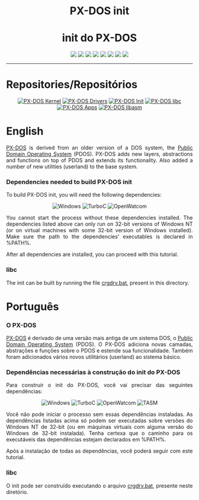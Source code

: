 <div align="center">

<h1>PX-DOS init</h1>
<h1>init do PX-DOS</h3>

![](https://img.shields.io/github/license/felipenlunkes/PX-DOS-init.svg)
![](https://img.shields.io/github/stars/felipenlunkes/PX-DOS-init.svg)
![](https://img.shields.io/github/issues/felipenlunkes/PX-DOS-init.svg)
![](https://img.shields.io/github/issues-closed/felipenlunkes/PX-DOS-init.svg)
![](https://img.shields.io/github/issues-pr/felipenlunkes/PX-DOS-init.svg)
![](https://img.shields.io/github/issues-pr-closed/felipenlunkes/PX-DOS-init.svg)
![](https://img.shields.io/github/downloads/felipenlunkes/PX-DOS-init/total.svg)
![](https://img.shields.io/github/release/felipenlunkes/PX-DOS-init.svg)

</div>

<hr>

# Repositories/Repositórios

<div align="center">
  
[![PX-DOS Kernel](https://github-readme-stats.vercel.app/api/pin/?username=felipenlunkes&repo=PX-DOS-Core&theme=dark)](https://github.com/felipenlunkes/PX-DOS)
[![PX-DOS Drivers](https://github-readme-stats.vercel.app/api/pin/?username=felipenlunkes&repo=PX-DOS-Drivers&theme=dark)](https://github.com/felipenlunkes/PX-DOS-Drivers)
[![PX-DOS Init](https://github-readme-stats.vercel.app/api/pin/?username=felipenlunkes&repo=PX-DOS-init&theme=dark)](https://github.com/felipenlunkes/PX-DOS-init)
[![PX-DOS libc](https://github-readme-stats.vercel.app/api/pin/?username=felipenlunkes&repo=PX-DOS-libc&theme=dark)](https://github.com/felipenlunkes/PX-DOS-libc)
[![PX-DOS Apps](https://github-readme-stats.vercel.app/api/pin/?username=felipenlunkes&repo=PX-DOS-Apps&theme=dark)](https://github.com/felipenlunkes/PX-DOS-Apps)
[![PX-DOS libasm](https://github-readme-stats.vercel.app/api/pin/?username=felipenlunkes&repo=PX-DOS-libasm&theme=dark)](https://github.com/felipenlunkes/PX-DOS-libasm)

</div>

# English

<div align="justify">

[PX-DOS](https://github.com/felipenlunkes/PX-DOS) is derived from an older version of a DOS system, the [Public Domain Operating System](http://www.pdos.org/) (PDOS). PX-DOS adds new layers, abstractions and functions on top of PDOS and extends its functionality. Also added a number of new utilities (userland) to the base system.

</div>

### Dependencies needed to build PX-DOS init

<div align="justify">

To build PX-DOS init, you will need the following dependencies:

</div>

<div align="center">

![Windows](https://img.shields.io/badge/Windows_32_bit-0078D6?style=for-the-badge&logo=windows&logoColor=white)
![TurboC](https://img.shields.io/badge/Borland_Turbo_C-F57842?style=for-the-badge&logo=c&logoColor=white)
![OpenWatcom](https://img.shields.io/badge/Open_Watcom-4EAA25?style=for-the-badge&logo=c&logoColor=white)

</div>

<div align="justify">

You cannot start the process without these dependencies installed. The dependencies listed above can only run on 32-bit versions of Windows NT (or on virtual machines with some 32-bit version of Windows installed). Make sure the path to the dependencies' executables is declared in %PATH%.

After all dependencies are installed, you can proceed with this tutorial.

</div>

### libc

<div align="justify">

The init can be built by running the file [crgdrv.bat](crgdrv.bat), present in this directory.

</div>

# Português

### O PX-DOS

<div align="justify">

[PX-DOS](https://github.com/felipenlunkes/PX-DOS) é derivado de uma versão mais antiga de um sistema DOS, o [Public Domain Operating System](http://www.pdos.org/) (PDOS). O PX-DOS adiciona novas camadas, abstrações e funções sobre o PDOS e estende sua funcionalidade. Também foram adicionados vários novos utilitários (userland) ao sistema básico.

</div>
  
### Dependências necessárias à construção do init do PX-DOS

<div align="justify">

Para construir o init do PX-DOS, você vai precisar das seguintes dependências:

</div>

<div align="center">

![Windows](https://img.shields.io/badge/Windows_32_bit-0078D6?style=for-the-badge&logo=windows&logoColor=white)
![TurboC](https://img.shields.io/badge/Borland_Turbo_C-F57842?style=for-the-badge&logo=c&logoColor=white)
![OpenWatcom](https://img.shields.io/badge/Open_Watcom-4EAA25?style=for-the-badge&logo=c&logoColor=white)
![TASM](https://img.shields.io/badge/TASM-0C322C?style=for-the-badge&logo=assembly&logoColor=white)

</div>

<div align="justify">

Você não pode iniciar o processo sem essas dependências instaladas. As dependências listadas acima só podem ser executadas sobre versões do Windows NT de 32-bit (ou em máquinas virtuais com alguma versão do Windows de 32-bit instalada). Tenha certexa que o caminho para os executáveis das dependências estejam declarados em %PATH%.

Após a instalação de todas as dependências, você poderá seguir com este tutorial.

</div>

### libc

<div align="justify">

O init pode ser construído executando o arquivo [crgdrv.bat](crgdrv.bat), presente neste diretório.

</div>

<!-- Versão do arquivo: 1.0
Copyright © 2012-2022 Felipe Miguel Nery Lunkes
-->
